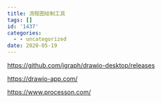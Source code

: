 ```yaml
---
title: 流程图绘制工具
tags: []
id: '1437'
categories:
  - - uncategorized
date: 2020-05-19
---
```


https://github.com/jgraph/drawio-desktop/releases

https://drawio-app.com/

https://www.processon.com/

